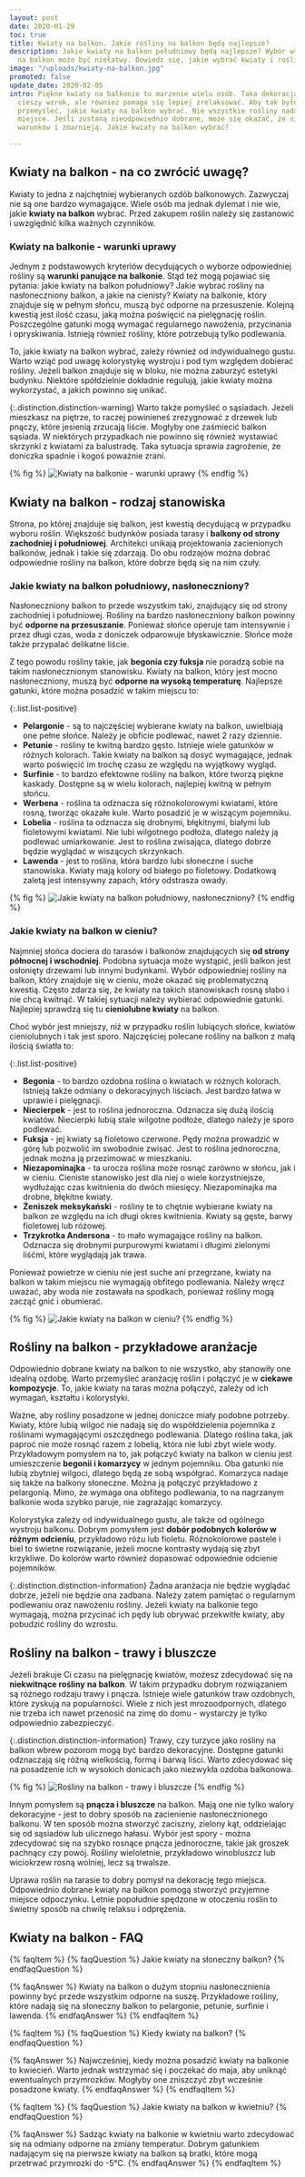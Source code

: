 ```yaml
---
layout: post
date: 2020-01-29
toc: true
title: Kwiaty na balkon. Jakie rośliny na balkon będą najlepsze?
description: Jakie kwiaty na balkon południowy będą najlepsze? Wybór właściwych roślin
  na balkon może być niełatwy. Dowiedz się, jakie wybrać kwiaty i rośliny na balkon.
image: "/uploads/kwiaty-na-balkon.jpg"
promoted: false
update_date: 2020-02-05
intro: Piękne kwiaty na balkonie to marzenie wielu osób. Taka dekoracja nie tylko
  cieszy wzrok, ale również pomaga się lepiej zrelaksować. Aby tak było, należy dobrze
  przemyśleć, jakie kwiaty na balkon wybrać. Nie wszystkie rośliny nadają się w każde
  miejsce. Jeśli zostaną nieodpowiednio dobrane, może się okazać, że nie wytrzymają
  warunków i zmarnieją. Jakie kwiaty na balkon wybrać?

---
```

## Kwiaty na balkon - na co zwrócić uwagę?

Kwiaty to jedna z najchętniej wybieranych ozdób balkonowych. Zazwyczaj nie są one bardzo wymagające. Wiele osób ma jednak dylemat i nie wie, jakie **kwiaty na balkon** wybrać. Przed zakupem roślin należy się zastanowić i uwzględnić kilka ważnych czynników.

### Kwiaty na balkonie - warunki uprawy

Jednym z podstawowych kryteriów decydujących o wyborze odpowiedniej rośliny są **warunki panujące na balkonie**. Stąd też mogą pojawiać się pytania: jakie kwiaty na balkon południowy? Jakie wybrać rośliny na nasłoneczniony balkon, a jakie na cienisty? Kwiaty na balkonie, który znajduje się w pełnym słońcu, muszą być odporne na przesuszenie. Kolejną kwestią jest ilość czasu, jaką można poświęcić na pielęgnację roślin. Poszczególne gatunki mogą wymagać regularnego nawożenia, przycinania i opryskiwania. Istnieją również rośliny, które potrzebują tylko podlewania.

To, jakie kwiaty na balkon wybrać, zależy również od indywidualnego gustu. Warto wziąć pod uwagę kolorystykę wystroju i pod tym względem dobierać rośliny. Jeżeli balkon znajduje się w bloku, nie można zaburzyć estetyki budynku. Niektóre spółdzielnie dokładnie regulują, jakie kwiaty można wykorzystać, a jakich powinno się unikać.

{:.distinction.distinction-warning}
Warto także pomyśleć o sąsiadach. Jeżeli mieszkasz na piętrze, to raczej powinieneś zrezygnować z drzewek lub pnączy, które jesienią zrzucają liście. Mogłyby one zaśmiecić balkon sąsiada. W niektórych przypadkach nie powinno się również wystawiać skrzynki z kwiatami za balustradę. Taka sytuacja sprawia zagrożenie, że doniczka spadnie i kogoś poważnie zrani.

{% fig %}
![Kwiaty na balkonie - warunki uprawy](/uploads/kwiaty-na-balkonie-warunki-uprawy.jpg "Kwiaty na balkonie - warunki uprawy")
{% endfig %}

## Kwiaty na balkon - rodzaj stanowiska

Strona, po której znajduje się balkon, jest kwestią decydującą w przypadku wyboru roślin. Większość budynków posiada tarasy i **balkony od strony zachodniej** **i południowej**. Architekci unikają projektowania zacienionych balkonów, jednak i takie się zdarzają. Do obu rodzajów można dobrać odpowiednie rośliny na balkon, które dobrze będą się na nim czuły.

### Jakie kwiaty na balkon południowy, nasłoneczniony?

Nasłoneczniony balkon to przede wszystkim taki, znajdujący się od strony zachodniej i południowej. Rośliny na bardzo nasłoneczniony balkon powinny być **odporne na przesuszanie**. Ponieważ słońce operuje tam intensywnie i przez długi czas, woda z doniczek odparowuje błyskawicznie. Słońce może także przypalać delikatne liście.

Z tego powodu rośliny takie, jak **begonia czy fuksja** nie poradzą sobie na takim nasłonecznionym stanowisku. Kwiaty na balkon, który jest mocno nasłoneczniony, muszą być **odporne na wysoką temperaturę**. Najlepsze gatunki, które można posadzić w takim miejscu to:

{:.list.list-positive}

* **Pelargonie** - są to najczęściej wybierane kwiaty na balkon, uwielbiają one pełne słońce. Należy je obficie podlewać, nawet 2 razy dziennie.
* **Petunie** - rośliny te kwitną bardzo gęsto. Istnieje wiele gatunków w różnych kolorach. Takie kwiaty na balkon są dosyć wymagające, jednak warto poświęcić im trochę czasu ze względu na wyjątkowy wygląd.
* **Surfinie** - to bardzo efektowne rośliny na balkon, które tworzą piękne kaskady. Dostępne są w wielu kolorach, najlepiej kwitną w pełnym słońcu.
* **Werbena** - roślina ta odznacza się różnokolorowymi kwiatami, które rosną, tworząc okazałe kule. Warto posadzić je w wiszącym pojemniku.
* **Lobelia** - roślina ta odznacza się drobnymi, błękitnymi, białymi lub fioletowymi kwiatami. Nie lubi wilgotnego podłoża, dlatego należy ją podlewać umiarkowanie. Jest to roślina zwisająca, dlatego dobrze będzie wyglądać w wiszących skrzynkach.
* **Lawenda** - jest to roślina, która bardzo lubi słoneczne i suche stanowiska. Kwiaty mają kolory od białego po fioletowy. Dodatkową zaletą jest intensywny zapach, który odstrasza owady.

{% fig %}
![Jakie kwiaty na balkon południowy, nasłoneczniony?](/uploads/jakie-kwiaty-na-balkon-poludniowy.jpg "Jakie kwiaty na balkon południowy, nasłoneczniony?")
{% endfig %}

### Jakie kwiaty na balkon w cieniu?

Najmniej słońca dociera do tarasów i balkonów znajdujących się **od strony północnej i wschodniej**. Podobna sytuacja może wystąpić, jeśli balkon jest osłonięty drzewami lub innymi budynkami. Wybór odpowiedniej rośliny na balkon, który znajduje się w cieniu, może okazać się problematyczną kwestią. Często zdarza się, że kwiaty na takich stanowiskach rosną słabo i nie chcą kwitnąć. W takiej sytuacji należy wybierać odpowiednie gatunki. Najlepiej sprawdzą się tu **cieniolubne kwiaty** na balkon.

Choć wybór jest mniejszy, niż w przypadku roślin lubiących słońce, kwiatów cieniolubnych i tak jest sporo. Najczęściej polecane rośliny na balkon z małą ilością światła to:

{:.list.list-positive}

* **Begonia** - to bardzo ozdobna roślina o kwiatach w różnych kolorach. Istnieją także odmiany o dekoracyjnych liściach. Jest bardzo łatwa w uprawie i pielęgnacji.
* **Niecierpek** - jest to roślina jednoroczna. Odznacza się dużą ilością kwiatów. Niecierpki lubią stale wilgotne podłoże, dlatego należy je sporo podlewać.
* **Fuksja** - jej kwiaty są fioletowo czerwone. Pędy można prowadzić w górę lub pozwolić im swobodnie zwisać. Jest to roślina jednoroczna, jednak można ją przezimować w mieszkaniu.
* **Niezapominajka** - ta urocza roślina może rosnąć zarówno w słońcu, jak i w cieniu. Cieniste stanowisko jest dla niej o wiele korzystniejsze, wydłużając czas kwitnienia do dwóch miesięcy. Niezapominajka ma drobne, błękitne kwiaty.
* **Żeniszek meksykański** - rośliny te to chętnie wybierane kwiaty na balkon ze względu na ich długi okres kwitnienia. Kwiaty są gęste, barwy fioletowej lub różowej.
* **Trzykrotka Andersona** - to mało wymagające rośliny na balkon. Odznacza się drobnymi purpurowymi kwiatami i długimi zielonymi liśćmi, które wyglądają jak trawa.

Ponieważ powietrze w cieniu nie jest suche ani przegrzane, kwiaty na balkon w takim miejscu nie wymagają obfitego podlewania. Należy wręcz uważać, aby woda nie zostawała na spodkach, ponieważ rośliny mogą zacząć gnić i obumierać.

{% fig %}
![Jakie kwiaty na balkon w cieniu?](/uploads/jakie-kwiaty-na-balkon-w-cieniu.jpg "Jakie kwiaty na balkon w cieniu?")
{% endfig %}

## Rośliny na balkon - przykładowe aranżacje

Odpowiednio dobrane kwiaty na balkon to nie wszystko, aby stanowiły one idealną ozdobę. Warto przemyśleć aranżację roślin i połączyć je w **ciekawe kompozycje**. To, jakie kwiaty na taras można połączyć, zależy od ich wymagań, kształtu i kolorystyki.

Ważne, aby rośliny posadzone w jednej doniczce miały podobne potrzeby. Kwiaty, które lubią wilgoć nie nadają się do współdzielenia pojemnika z roślinami wymagającymi oszczędnego podlewania. Dlatego roślina taka, jak paproć nie może rosnąć razem z lobelią, która nie lubi zbyt wiele wody. Przykładowym pomysłem na to, jak połączyć kwiaty na balkon w cieniu jest umieszczenie **begonii i komarzycy** w jednym pojemniku. Oba gatunki nie lubią zbytniej wilgoci, dlatego będą ze sobą współgrać. Komarzyca nadaje się także na balkony słoneczne. Można ją połączyć przykładowo z pelargonią. Mimo, że wymaga ona obfitego podlewania, to na nagrzanym balkonie woda szybko paruje, nie zagrażając komarzycy.

Kolorystyka zależy od indywidualnego gustu, ale także od ogólnego wystroju balkonu. Dobrym pomysłem jest **dobór podobnych kolorów w różnym odcieniu**, przykładowo różu lub fioletu. Różnokolorowe pastele i biel to świetne rozwiązanie, jeżeli mocne kontrasty wydają się zbyt krzykliwe. Do kolorów warto również dopasować odpowiednie odcienie pojemników.

{:.distinction.distinction-information}
Żadna aranżacja nie będzie wyglądać dobrze, jeżeli nie będzie ona zadbana. Należy zatem pamiętać o regularnym podlewaniu oraz nawożeniu rośliny. Jeżeli kwiaty na balkonie tego wymagają, można przycinać ich pędy lub obrywać przekwitłe kwiaty, aby pobudzić rośliny do wzrostu.

## Rośliny na balkon - trawy i bluszcze

Jeżeli brakuje Ci czasu na pielęgnację kwiatów, możesz zdecydować się na **niekwitnące rośliny** **na balkon**. W takim przypadku dobrym rozwiązaniem są różnego rodzaju trawy i pnącza. Istnieje wiele gatunków traw ozdobnych, które zyskują na popularności. Wiele z nich jest mrozoodpornych, dlatego nie trzeba ich nawet przenosić na zimę do domu - wystarczy je tylko odpowiednio zabezpieczyć.

{:.distinction.distinction-information}
Trawy, czy turzyce jako rośliny na balkon wbrew pozorom mogą być bardzo dekoracyjne. Dostępne gatunki odznaczają się różną wielkością, formą i barwą liści. Warto zdecydować się na posadzenie ich w wysokich donicach jako niezwykła ozdoba balkonowa.

{% fig %}
![Rośliny na balkon - trawy i bluszcze](/uploads/rosliny-na-balkon-trawy-i-bluszcze.jpg "Rośliny na balkon - trawy i bluszcze")
{% endfig %}

Innym pomysłem są **pnącza i bluszcze** na balkon. Mają one nie tylko walory dekoracyjne - jest to dobry sposób na zacienienie nasłonecznionego balkonu. W ten sposób można stworzyć zaciszny, zielony kąt, oddzielając się od sąsiadów lub ulicznego hałasu. Wybór jest spory - można zdecydować się na szybko rosnące pnącza jednoroczne, takie jak groszek pachnący czy powój. Rośliny wieloletnie, przykładowo winobluszcz lub wiciokrzew rosną wolniej, lecz są trwalsze.

Uprawa roślin na tarasie to dobry pomysł na dekorację tego miejsca. Odpowiednio dobrane kwiaty na balkon pomogą stworzyć przyjemne miejsce odpoczynku. Letnie popołudnie spędzone w otoczeniu roślin to świetny sposób na chwilę relaksu i odprężenia.

## Kwiaty na balkon - FAQ

{% faqItem %}
{% faqQuestion %}
Jakie kwiaty na słoneczny balkon?
{% endfaqQuestion %}

{% faqAnswer %}
Kwiaty na balkon o dużym stopniu nasłonecznienia powinny być przede wszystkim odporne na suszę. Przykładowe rośliny, które nadają się na słoneczny balkon to pelargonie, petunie, surfinie i lawenda.
{% endfaqAnswer %}
{% endfaqItem %}

{% faqItem %}
{% faqQuestion %}
Kiedy kwiaty na balkon?
{% endfaqQuestion %}

{% faqAnswer %}
Najwcześniej, kiedy można posadzić kwiaty na balkonie to kwiecień. Warto jednak wstrzymać się i poczekać do maja, aby uniknąć ewentualnych przymrozków. Mogłyby one zniszczyć zbyt wcześnie posadzone kwiaty.
{% endfaqAnswer %}
{% endfaqItem %}

{% faqItem %}
{% faqQuestion %}
Jakie kwiaty na balkon w kwietniu?
{% endfaqQuestion %}

{% faqAnswer %}
Sadząc kwiaty na balkonie w kwietniu warto zdecydować się na odmiany odporne na zmiany temperatur. Dobrym gatunkiem nadającym się na pierwsze kwiaty na balkon są bratki, które mogą przetrwać przymrozki do -5°C.
{% endfaqAnswer %}
{% endfaqItem %}
